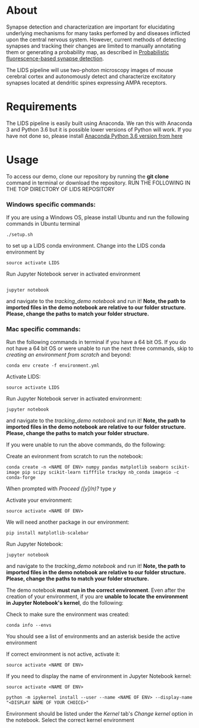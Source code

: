# About  

Synapse detection and characterization are important for elucidating underlying mechanisms for many tasks perfomed by and diseases inflicted upon the central nervous system. However, current methods of detecting synapses and tracking their changes are limited to manually annotating them or generating a probability map, as described in [Probabilistic fluorescence-based synapse detection](http://journals.plos.org/ploscompbiol/article?id=10.1371/journal.pcbi.1005493). 

The LIDS pipeline will use two-photon microscopy images of mouse cerebral cortex and autonomously detect and characterize excitatory synapses located at dendritic spines expressing AMPA receptors. 


# Requirements

The LIDS pipeline is easily built using Anaconda. We ran this with Anaconda 3 and Python 3.6 but it is possible lower versions of Python will work. If you have not done so, please install [Anaconda Python 3.6 version from here](https://www.anaconda.com/what-is-anaconda/)

# Usage

To access our demo, clone our repository by running the **git clone <link to repo>** command in terminal or download the repository. 
RUN THE FOLLOWING IN THE TOP DIRECTORY OF LIDS REPOSITORY

### Windows specific commands:
If you are using a Windows OS, please install Ubuntu and run the following commands in Ubuntu terminal 
```
./setup.sh
```

to set up a LIDS conda environment. Change into the LIDS conda environment by 

```
source activate LIDS
```

Run Jupyter Notebook server in activated environment

```

jupyter notebook
```

and navigate to the *tracking_demo notebook* and run it! **Note, the path to imported files in the demo notebook are relative to our folder structure. Please, change the paths to match your folder structure.** 

### Mac specific commands:
Run the following commands in terminal if you have a 64 bit OS. If you do not have a 64 bit OS or were unable to run the next three commands, skip to *creating an environment from scratch* and beyond:

```
conda env create -f environment.yml
```
Activate LIDS:
```
source activate LIDS
```
Run Jupyter Notebook server in activated environment:
```
jupyter notebook
```
and navigate to the *tracking_demo notebook* and run it! **Note, the path to imported files in the demo notebook are relative to our folder structure. Please, change the paths to match your folder structure.** 



If you were unable to run the above commands, do the following:

Create an evironment from scratch to run the notebook:
```
conda create -n <NAME OF ENV> numpy pandas matplotlib seaborn scikit-image pip scipy scikit-learn tifffile trackpy nb_conda imageio -c conda-forge

```
When prompted with *Proceed ([y]/n)?* type *y*


Activate your environment:

```
source activate <NAME OF ENV>

```
We will need another package in our environment:

```
pip install matplotlib-scalebar

```
Run Jupyter Notebook:

```
jupyter notebook

```
and navigate to the *tracking_demo notebook* and run it! **Note, the path to imported files in the demo notebook are relative to our folder structure. Please, change the paths to match your folder structure.** 

The demo notebook **must run in the correct environment**. Even after the creation of your environment, if you are **unable to locate the environment in Jupyter Notebook's kernel**, do the following:

Check to make sure the environment was created:

```
conda info --envs
```
You should see a list of environments and an asterisk beside the active environment

If correct environment is not active, activate it:
```
source activate <NAME OF ENV>
```
If you need to display the name of environment in Jupyter Notebook kernel:

```
source activate <NAME OF ENV>

python -m ipykernel install --user --name <NAME OF ENV> --display-name "<DISPLAY NAME OF YOUR CHOICE>"
```
Environment should be listed under the *Kernel* tab's *Change kernel* option in the notebook. Select the correct kernel environment 




